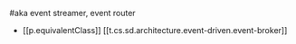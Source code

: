 
#aka event streamer, event router
- [[p.equivalentClass]] [[t.cs.sd.architecture.event-driven.event-broker]]
